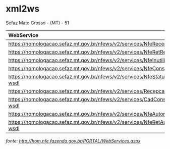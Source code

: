# xml2ws

Sefaz Mato Grosso - (MT) - 51

| WebService | Method | Version |
|:-----------|------------:|:------------:|
| https://homologacao.sefaz.mt.gov.br/nfews/v2/services/NfeRecepcao2?wsdl | nfeRecepcaoLote2 | 2.00
| https://homologacao.sefaz.mt.gov.br/nfews/v2/services/NfeRetRecepcao2?wsdl | nfeRetRecepcao2 | 2.00
| https://homologacao.sefaz.mt.gov.br/nfews/v2/services/NfeInutilizacao2?wsdl | nfeInutilizacaoNF2 | 2.00
| https://homologacao.sefaz.mt.gov.br/nfews/v2/services/NfeConsulta2?wsdl | nfeConsultaNF2 | 2.00
| https://homologacao.sefaz.mt.gov.br/nfews/v2/services/NfeStatusServico2?wsdl | nfeStatusServicoNF2 | 2.00
| https://homologacao.sefaz.mt.gov.br/nfews/v2/services/RecepcaoEvento?wsdl | nfeRecepcaoEvento | 2.00
| https://homologacao.sefaz.mt.gov.br/nfews/v2/services/CadConsultaCadastro2?wsdl | consultaCadastro2 | 3.10
| https://homologacao.sefaz.mt.gov.br/nfews/v2/services/NfeAutorizacao?wsdl | nfeAutorizacaoLote | 3.10
| https://homologacao.sefaz.mt.gov.br/nfews/v2/services/NfeRetAutorizacao?wsdl | nfeRetAutorizacaoLote | 3.10

*fonte: http://hom.nfe.fazenda.gov.br/PORTAL/WebServices.aspx*

